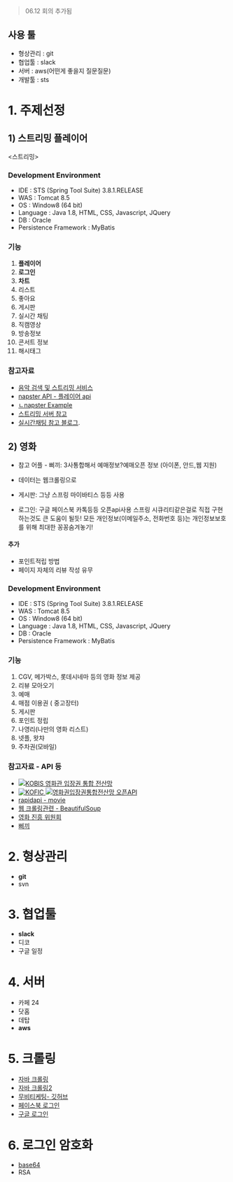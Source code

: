 > 06.12 회의 추가됨

## 사용 툴
- 형상관리 : git
- 협업툴 : slack
- 서버 : aws(어떤게 좋을지 질문질문)
- 개발툴 : sts


# 1. 주제선정


## 1) 스트리밍 플레이어

<스트리밍>

### Development Environment

-   IDE : STS (Spring Tool Suite) 3.8.1.RELEASE
-   WAS : Tomcat 8.5
-   OS : Window8 (64 bit)
-   Language : Java 1.8, HTML, CSS, Javascript, JQuery
-   DB : Oracle 
-   Persistence Framework : MyBatis

### 기능

1. **플레이어**
2. **로그인**
3. **차트**
4. 리스트
5. 좋아요
6. 게시판
7. 실시간 채팅
8. 직캠영상
9. 방송정보
10. 콘서트 정보
11. 해시태그 
 
### 참고자료

- [음악 검색 및 스트리밍 서비스](https://github.com/kinayoon/Music-Searching-and-Streaming)
- [napster API - 플레이어 api](https://developer.napster.com/)
- [ㄴnapster Example](https://jsfiddle.net/napstercat/c4zczg6j/?utm_source=website&utm_medium=embed&utm_campaign=c4zczg6j)
- [스트리밍 서버 참고](http://aodis.egloos.com/m/5962812)
- [실시간채팅 참고 블로그](https://codevkr.tistory.com/58).


## 2) 영화

- 참고 어플 - 삐끼: 3사통합해서 예매정보?예매오픈 정보 (아이폰, 안드,웹 지원) 

- 데이터는 웹크롤링으로 
- 게시판: 그냥 스프링 마이바티스 등등 사용

- 로그인: 구글 페이스북 카톡등등 오픈api사용
스프링 시큐리티같은걸로 직접 구현하는것도 큰 도움이 될듯! 
모든 개인정보(이메일주소, 전화번호 등)는 개인정보보호를 위해 최대한 꽁꽁숨겨놓기!

#### 추가 
 - 포인트적립 방법
 - 페이지 자체의 리뷰 작성 유무



### Development Environment


-   IDE : STS (Spring Tool Suite) 3.8.1.RELEASE
-   WAS : Tomcat 8.5
-   OS : Window8 (64 bit)
-   Language : Java 1.8, HTML, CSS, Javascript, JQuery
-   DB : Oracle 
-   Persistence Framework : MyBatis


### 기능

1. CGV, 메가박스, 롯데시네마 등의 영화 정보 제공
2. 리뷰 모아오기
3. 예매
4. 매점 이용권 ( 중고장터)
5. 게시판
6. 포인트 정립
7. 나영리(나만의 영화 리스트)
8. 넷플, 왓챠
9. 주차권(모바일)


### 참고자료 - API 등
- [![KOBIS 영화관 입장권 통합 전산망](http://www.kobis.or.kr/kobis/web/comm/images/comm/logo_comm.png)](http://www.kobis.or.kr/kobis/business/mast/mvie/findOpenScheduleList.do)
- [ ![KOFIC](http://www.kobis.or.kr/kobisopenapi/web/images/common/logo.gif)  ![영화권입장권통합전산망 오픈API](http://www.kobis.or.kr/kobisopenapi/web/images/common/logo_sub.gif)](http://www.kobis.or.kr/kobisopenapi/homepg/apiservice/searchServiceInfo.do)
- [rapidapi - movie](https://rapidapi.com/collection/movie-apis)
- [웹 크롤링관련 - BeautifulSoup ](https://www.yceffort.kr/2018/11/05/web-crwaling-for-naver-movie/)
- [영화 진흥 위원회](https://www.kofic.or.kr/kofic/business/infm/introData.do)
- [삐끼](http://extmovie.maxmovie.com/xe/movietalk/16810353)

# 2. 형상관리
- **git**
- svn

# 3. 협업툴
- **slack**
- 디코
- 구글 일정

# 4. 서버

- 카페 24
- 닷홈
- 데탑
- **aws**



# 5. 크롤링

- [자바 크롤링](https://ktko.tistory.com/entry/JSOUP%EB%A1%9C-%EC%9E%90%EB%B0%94%EB%8F%84-%ED%81%AC%EB%A1%A4%EB%A7%81%EC%9D%B4-%EA%B0%80%EB%8A%A5%ED%95%98%EB%8B%A4)
- [자바 크롤링2](https://ospetabyte.tistory.com/275)
- [무비티케팅- 깃허브](https://github.com/hhk2745/SpringProject_Movie-Ticketing-Site)
- [페이스북 로그인](https://gdtbgl93.tistory.com/75?category=786675)
- [구글 로그인](https://gdtbgl93.tistory.com/73?category=786675)


# 6. 로그인 암호화

- [base64](https://www.base64decode.net/)
- RSA

<!--stackedit_data:
eyJoaXN0b3J5IjpbLTQ5ODkzMTgwLDExODQzNTIyMTYsLTUzMT
U2OTI4MSwyNTM4NjA5MDIsLTEzOTA0NzQ5MjAsLTI4OTIwMjc5
OV19
-->